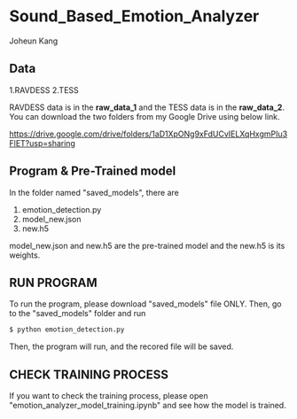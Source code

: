 # Sound_Based_Emotion_Analyzer
Joheun Kang 

## Data

1.RAVDESS
2.TESS 

RAVDESS data is in the __raw_data_1__ and the TESS data is in the __raw_data_2__.
You can download the two folders from my Google Drive using below link.

https://drive.google.com/drive/folders/1aD1XpONg9xFdUCvIELXqHxgmPIu3FlET?usp=sharing


## Program & Pre-Trained model

In the folder named "saved_models", there are <br>

1. emotion_detection.py<br>
2. model_new.json<br>
3. new.h5<br>

model_new.json and new.h5 are the pre-trained model and the new.h5 is its weights. 


## RUN PROGRAM

To run the program, please download "saved_models" file ONLY. 
Then, go to the "saved_models" folder and run 

```bash
$ python emotion_detection.py
```

Then, the program will run, and the recored file will be saved.


## CHECK TRAINING PROCESS
If you want to check the training process, please open "emotion_analyzer_model_training.ipynb" and see how the model is trained. 
